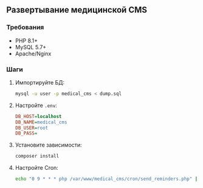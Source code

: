 ## Развертывание медицинской CMS

### Требования
- PHP 8.1+
- MySQL 5.7+
- Apache/Nginx

### Шаги
1. Импортируйте БД:
   ```bash
   mysql -u user -p medical_cms < dump.sql
   ```

2. Настройте `.env`:
   ```ini
   DB_HOST=localhost
   DB_NAME=medical_cms
   DB_USER=root
   DB_PASS=
   ```

3. Установите зависимости:
   ```bash
   composer install
   ```

4. Настройте Cron:
   ```bash
   echo "0 9 * * * php /var/www/medical_cms/cron/send_reminders.php" | crontab -
   ```